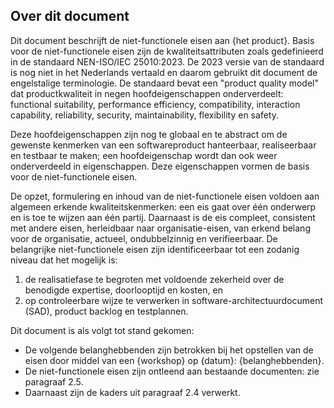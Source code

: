 ## Over dit document

Dit document beschrijft de niet-functionele eisen aan {het product}. Basis voor de niet-functionele eisen zijn de kwaliteitsattributen zoals gedefinieerd in de standaard NEN-ISO/IEC 25010:2023. De 2023 versie van de standaard is nog niet in het Nederlands vertaald en daarom gebruikt dit document de engelstalige terminologie. De standaard bevat een "product quality model" dat productkwaliteit in negen hoofdeigenschappen onderverdeelt: functional suitability, performance efficiency, compatibility, interaction capability, reliability, security, maintainability, flexibility en safety.

Deze hoofdeigenschappen zijn nog te globaal en te abstract om de gewenste kenmerken van een softwareproduct hanteerbaar, realiseerbaar en testbaar te maken; een hoofdeigenschap wordt dan ook weer onderverdeeld in eigenschappen. Deze eigenschappen vormen de basis voor de niet-functionele eisen.

De opzet, formulering en inhoud van de niet-functionele eisen voldoen aan algemeen erkende kwaliteitskenmerken: een eis gaat over één onderwerp en is toe te wijzen aan één partij. Daarnaast is de eis compleet, consistent met andere eisen, herleidbaar naar organisatie-eisen, van erkend belang voor de organisatie, actueel, ondubbelzinnig en verifieerbaar. De belangrijke niet-functionele eisen zijn identificeerbaar tot een zodanig niveau dat het mogelijk is:

1. de realisatiefase te begroten met voldoende zekerheid over de benodigde expertise, doorlooptijd en kosten, en
1. op controleerbare wijze te verwerken in software-architectuurdocument (SAD), product backlog en testplannen.

Dit document is als volgt tot stand gekomen:

* De volgende belanghebbenden zijn betrokken bij het opstellen van de eisen door middel van een {workshop} op {datum}: {belanghebbenden}.
* De niet-functionele eisen zijn ontleend aan bestaande documenten: zie paragraaf 2.5.
* Daarnaast zijn de kaders uit paragraaf 2.4 verwerkt.
